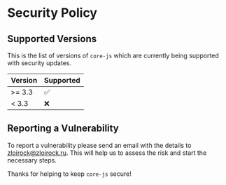 # Security Policy

## Supported Versions

This is the list of versions of `core-js` which are
currently being supported with security updates.

| Version  | Supported          |
| -------- | ------------------ |
| >= 3.3   | :white_check_mark: |
| < 3.3    | :x:                |

## Reporting a Vulnerability

To report a vulnerability please send an email with the details to zloirock@zloirock.ru. 
This will help us to assess the risk and start the necessary steps.

Thanks for helping to keep `core-js` secure!
